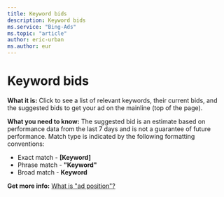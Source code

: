 ```yaml
---
title: Keyword bids
description: Keyword bids
ms.service: "Bing-Ads"
ms.topic: "article"
author: eric-urban
ms.author: eur
---
```


# Keyword bids

**What it is:**        Click to see a list of relevant keywords, their current bids, and the suggested bids to get your ad on the mainline (top of the page).

**What you need to know:**        The suggested bid is an estimate based on performance data from the last 7 days and is not a guarantee of future performance.         Match type is indicated by the following formatting conventions:
- Exact match - **[Keyword]**
- Phrase match - **"Keyword"**
- Broad match - **Keyword**

**Get more info:**     [What is "ad position"?](../hlp_BA_CONC_WhatIsAdPosition.md)


